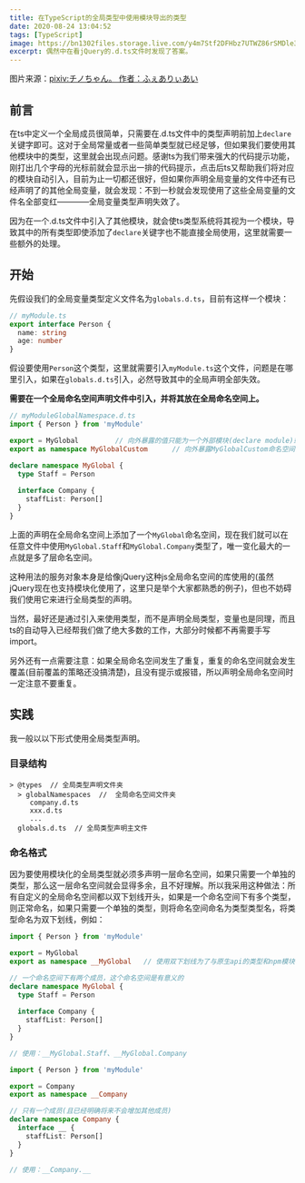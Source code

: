 ```yaml
---
title: 在TypeScript的全局类型中使用模块导出的类型
date: 2020-08-24 13:04:52
tags: [TypeScript]
image: https://bn1302files.storage.live.com/y4m7Stf2DFHbz7UTWZ86rSMDle3qF8j3cVRcDlOXahMpXcnJPoapGVfGTA6TDctvrVHd3g2abx-MSqWj_m5M6VgVhx2--q1ezN9u8QBqCTveqR9TIbE7hM7YW72iYJlNQ84TMRTxbUEU_ZuOsOU99WjWZbPqqjCAMeBAh0JS6n5bGWRmth5cGqPl7pCSgIAhh3o?width=1024&height=553&cropmode=none
excerpt: 偶然中在看jQuery的.d.ts文件时发现了答案。
---
```


图片来源：[pixiv:チノちゃん。 作者：ふぇありぃあい](https://www.pixiv.net/artworks/79134582)

## 前言

在ts中定义一个全局成员很简单，只需要在.d.ts文件中的类型声明前加上`declare`关键字即可。这对于全局常量或者一些简单类型就已经足够，但如果我们要使用其他模块中的类型，这里就会出现点问题。感谢ts为我们带来强大的代码提示功能，刚打出几个字母的光标前就会显示出一排的代码提示，点击后ts又帮助我们将对应的模块自动引入，目前为止一切都还很好，但如果你声明全局变量的文件中还有已经声明了的其他全局变量，就会发现：不到一秒就会发现使用了这些全局变量的文件名全部变红————全局变量类型声明失效了。

因为在一个.d.ts文件中引入了其他模块，就会使ts类型系统将其视为一个模块，导致其中的所有类型即使添加了`declare`关键字也不能直接全局使用，这里就需要一些额外的处理。

## 开始

先假设我们的全局变量类型定义文件名为`globals.d.ts`，目前有这样一个模块：
``` ts
// myModule.ts
export interface Person {
  name: string
  age: number
}
```

假设要使用`Person`这个类型，这里就需要引入`myModule.ts`这个文件，问题是在哪里引入，如果在`globals.d.ts`引入，必然导致其中的全局声明全部失效。

__需要在一个全局命名空间声明文件中引入，并将其放在全局命名空间上。__

``` ts
// myModuleGlobalNamespace.d.ts
import { Person } from 'myModule'

export = MyGlobal         // 向外暴露的值只能为一个外部模块(declare module)或外部命名空间(declare namespace)，且只能暴露一个
export as namespace MyGlobalCustom      // 向外暴露MyGlobalCustom命名空间，暴露的内容为export = 的值

declare namespace MyGlobal {
  type Staff = Person
  
  interface Company {
    staffList: Person[]
  }  
}
```

上面的声明在全局命名空间上添加了一个`MyGlobal`命名空间，现在我们就可以在任意文件中使用`MyGlobal.Staff`和`MyGlobal.Company`类型了，唯一变化最大的一点就是多了层命名空间。

这种用法的服务对象本身是给像jQuery这种js全局命名空间的库使用的(虽然jQuery现在也支持模块化使用了，这里只是举个大家都熟悉的例子)，但也不妨碍我们使用它来进行全局类型的声明。

当然，最好还是通过引入来使用类型，而不是声明全局类型，变量也是同理，而且ts的自动导入已经帮我们做了绝大多数的工作，大部分时候都不再需要手写import。

另外还有一点需要注意：如果全局命名空间发生了重复，重复的命名空间就会发生覆盖(目前覆盖的策略还没搞清楚)，且没有提示或报错，所以声明全局命名空间时一定注意不要重复。

## 实践

我一般以以下形式使用全局类型声明。

### 目录结构

```
> @types  // 全局类型声明文件夹
  > globalNamespaces  //  全局命名空间文件夹
     company.d.ts
     xxx.d.ts
     ...
  globals.d.ts  // 全局类型声明主文件
```

### 命名格式

因为要使用模块化的全局类型就必须多声明一层命名空间，如果只需要一个单独的类型，那么这一层命名空间就会显得多余，且不好理解。所以我采用这种做法：所有自定义的全局命名空间都以双下划线开头，如果是一个命名空间下有多个类型，则正常命名，如果只需要一个单独的类型，则将命名空间命名为类型类型名，将类型命名为双下划线，例如：
``` ts
import { Person } from 'myModule'

export = MyGlobal
export as namespace __MyGlobal   // 使用双下划线为了与原生api的类型和npm模块中的类型区分

// 一个命名空间下有两个成员，这个命名空间是有意义的
declare namespace MyGlobal {
  type Staff = Person
  
  interface Company {
    staffList: Person[]
  }  
}

// 使用：__MyGlobal.Staff、__MyGlobal.Company
```

``` ts
import { Person } from 'myModule'

export = Company
export as namespace __Company

// 只有一个成员(且已经明确将来不会增加其他成员)
declare namespace Company {  
  interface __ {
    staffList: Person[]
  }  
}

// 使用：__Company.__
```
